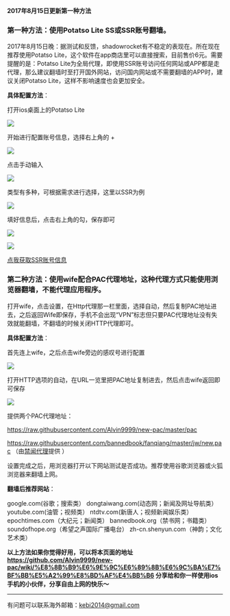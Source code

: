 **2017年8月15日更新第一种方法**

### 第一种方法：使用Potatso Lite SS或SSR账号翻墙。

2017年8月15日晚：据测试和反馈，shadowrocket有不稳定的表现在。所在现在推荐使用Potatso Lite，这个软件在app商店里可以直接搜索，目前售价6元。需要提醒的是：Potatso Lite为全局代理，即使用SSR账号访问任何网站或APP都是走代理，那么建议翻墙时至打开国外网站，访问国内网站或不需要翻墙的APP时，建议关闭Potatso Lite，这样不影响速度也会更加安全。


**具体配置方法**：

打开ios桌面上的Potatso Lite

![](https://raw.githubusercontent.com/Alvin9999/pac2/master/pota1.png)

开始进行配置账号信息，选择右上角的 + 

![](https://raw.githubusercontent.com/Alvin9999/pac2/master/pota2.png)

点击手动输入

![](https://raw.githubusercontent.com/Alvin9999/pac2/master/pota3.png)


类型有多种，可根据需求进行选择，这里以SSR为例

![](https://raw.githubusercontent.com/Alvin9999/pac2/master/pota4.png)

填好信息后，点击右上角的勾，保存即可

![](https://raw.githubusercontent.com/Alvin9999/pac2/master/pota5.png)

![](https://raw.githubusercontent.com/Alvin9999/pac2/master/pota6.png)

[点我获取SSR账号信息](https://github.com/Alvin9999/new-pac/wiki/ss%E5%85%8D%E8%B4%B9%E8%B4%A6%E5%8F%B7)

### 第二种方法：使用wife配合PAC代理地址，这种代理方式只能使用浏览器翻墙，不能代理应用程序。

打开wife，点击设置，在Http代理那一栏里面，选择自动，然后复制PAC地址进去，之后返回Wife即保存，手机不会出现“VPN”标志但只要PAC代理地址没有失效就能翻墙，不翻墙的时候关闭HTTP代理即可。

**具体配置方法**：

首先连上wife，之后点击wife旁边的感叹号进行配置

![](https://raw.githubusercontent.com/Alvin9999/pac2/master/iospac3.png)

打开HTTP选项的自动，在URL一览里把PAC地址复制进去，然后点击wife返回即可保存

![](https://raw.githubusercontent.com/Alvin9999/pac2/master/iospac4.png)

提供两个PAC代理地址：

https://raw.githubusercontent.com/Alvin9999/new-pac/master/pac

https://raw.githubusercontent.com/bannedbook/fanqiang/master/jw/new.pac （由[禁闻代理](https://github.com/bannedbook/fanqiang/wiki/pacfq)提供 ）

设置完成之后，用浏览器打开以下网站测试是否成功。推荐使用谷歌浏览器或火狐浏览器来翻墙上网。

**翻墙后推荐网站**：

google.com(谷歌；搜索类） dongtaiwang.com(动态网；新闻及网址导航类） youtube.com(油管；视频类） ntdtv.com(新唐人；视频新闻娱乐类） epochtimes.com（大纪元；新闻类） bannedbook.org（禁书网；书籍类） soundofhope.org（希望之声国际广播电台） zh-cn.shenyun.com（神韵；文化艺术类）

**以上方法如果你觉得好用，可以将本页面的地址 https://github.com/Alvin9999/new-pac/wiki/%E8%8B%B9%E6%9E%9C%E6%89%8B%E6%9C%BA%E7%BF%BB%E5%A2%99%E8%BD%AF%E4%BB%B6 分享给和你一样使用ios手机的小伙伴，分享自由上网的快乐～**

***


有问题可以联系海外邮箱：kebi2014@gmail.com

